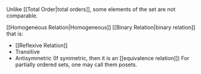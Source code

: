 Unlike [[Total Order|total orders]], some elements of the set are not comparable. 

[[Homogeneous Relation|Homogeneous]] [[Binary Relation|binary relation]] that is:
- [[Reflexive Relation]]
- Transitive
- Antisymmetric
(If symmetric, then it is an [[equivalence relation]])
For partially ordered sets, one may call them posets.